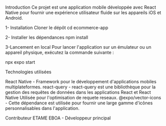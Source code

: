Introduction
Ce projet est une application mobile développée avec React Native pour fournir une expérience utilisateur fluide sur les appareils iOS et Android.

1- Installation
Cloner le dépôt
cd ecommerce-app

2- Installer les dépendances
npm install 

3-Lancement en local
Pour lancer l'application sur un émulateur ou un appareil physique, exécutez la commande suivante :

npx expo start

Technologies utilisées

React Native - Framework pour le développement d'applications mobiles multiplateformes.
react-query - react-query est une bibliothèque pour la gestion des requêtes de données dans les applications React et React Native Utilisée pour l'optimisation de requete reseaux.
@expo/vector-icons - Cette dépendance est utilisée pour fournir une large gamme d'icônes personnalisables dans l'application.




Contributeur
ETAME EBOA - Développeur principal